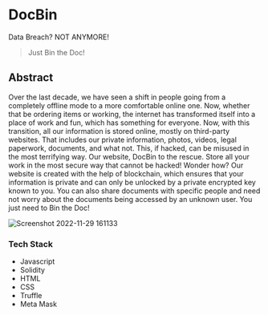 
#  DocBin
Data Breach? NOT ANYMORE!

> Just Bin the Doc!

## Abstract
Over the last decade, we have seen a shift in people going from a completely offline mode to a more comfortable online one. Now, whether that be ordering items or working, the internet has transformed itself into a place of work and fun, which has something for everyone. Now, with this transition, all our information is stored online, mostly on third-party websites. That includes our private information, photos, videos, legal paperwork, documents, and what not. This, if hacked, can be misused in the most terrifying way. Our website, DocBin to the rescue. Store all your work in the most secure way that cannot be hacked! Wonder how? Our website is created with the help of blockchain, which ensures that your information is private and can only be unlocked by a private encrypted key known to you. You can also share documents with specific people and need not worry about the documents being accessed by an unknown user. You just need to Bin the Doc!


![Screenshot 2022-11-29 161133](https://user-images.githubusercontent.com/76949838/204508264-c9f42819-1c8d-494f-8de5-890bcf4bab91.png)
### Tech Stack
- Javascript
- Solidity
- HTML
- CSS
- Truffle
- Meta Mask
